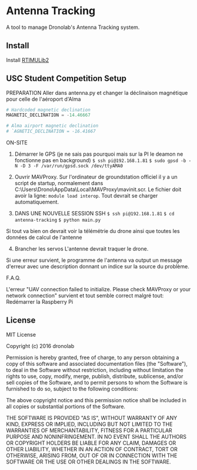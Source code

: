 # Antenna Tracking
A tool to manage Dronolab's Antenna Tracking system.

## Install

Install [RTIMULib2](https://github.com/richardstechnotes/RTIMULib2)

## USC Student Competition Setup

PREPARATION
Aller dans antenna.py et changer la déclinaison magnétique pour celle de l'aéroport d'Alma

```python
# Hardcoded magnetic declination
MAGNETIC_DECLINATION = -14.46667

# Alma airport magnetic declination
# `AGNETIC_DECLINATION = -16.41667
```

ON-SITE 
1. Démarrer le GPS (je ne sais pas pourquoi mais sur la PI le deamon ne fonctionne pas en background)
```$ ssh pi@192.168.1.81```
```$ sudo gpsd -b -N -D 3 -F /var/run/gpsd.sock /dev/ttyAMA0```

2. Ouvrir MAVProxy. Sur l'ordinateur de groundstation officiel il y a un script de startup, 
normalement dans C:\Users\Drono\AppData\Local\MAVProxy\mavinit.scr. Le fichier doit avoir la ligne:
`module load interop`. Tout devrait se charger automatiquement.

3. DANS UNE NOUVELLE SESSION SSH
```$ ssh pi@192.168.1.81```
```$ cd antenna-tracking```
```$ python main.py```

Si tout va bien on devrait voir la télémétrie du drone ainsi que toutes les données de calcul de l'antenne

4. Brancher les servos
L'antenne devrait traquer le drone. 

Si une erreur survient, le programme de l'antenna va output un message d'erreur avec une description donnant
un indice sur la source du problème.

F.A.Q.

L'erreur "UAV connection failed to initialize. Please check MAVProxy or your network connection" survient et 
tout semble correct malgré tout: Redémarrer la Raspberry Pi

## License

MIT License

Copyright (c) 2016 dronolab

Permission is hereby granted, free of charge, to any person obtaining a copy
of this software and associated documentation files (the "Software"), to deal
in the Software without restriction, including without limitation the rights
to use, copy, modify, merge, publish, distribute, sublicense, and/or sell
copies of the Software, and to permit persons to whom the Software is
furnished to do so, subject to the following conditions:

The above copyright notice and this permission notice shall be included in all
copies or substantial portions of the Software.

THE SOFTWARE IS PROVIDED "AS IS", WITHOUT WARRANTY OF ANY KIND, EXPRESS OR
IMPLIED, INCLUDING BUT NOT LIMITED TO THE WARRANTIES OF MERCHANTABILITY,
FITNESS FOR A PARTICULAR PURPOSE AND NONINFRINGEMENT. IN NO EVENT SHALL THE
AUTHORS OR COPYRIGHT HOLDERS BE LIABLE FOR ANY CLAIM, DAMAGES OR OTHER
LIABILITY, WHETHER IN AN ACTION OF CONTRACT, TORT OR OTHERWISE, ARISING FROM,
OUT OF OR IN CONNECTION WITH THE SOFTWARE OR THE USE OR OTHER DEALINGS IN THE
SOFTWARE.
